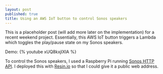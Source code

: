 ```yaml
---
layout: post
published: true
title: Using an AWS IoT button to control Sonos speakers
---
```

This is a placeholder post (will add more later on the implementation) for a recent weekend project. Essentially, this AWS IoT button triggers a Lambda which toggles the play/pause state on my Sonos speakers.

Demo:
{% youtube xUQ8kxjlXlA %}

To control the Sonos speakers, I used a Raspberry Pi running [Sonos HTTP API](https://github.com/davidmerrick/rpi-node-sonos-http-api). I deployed this with [Resin.io](https://resin.io/) so that I could give it a public web address.
